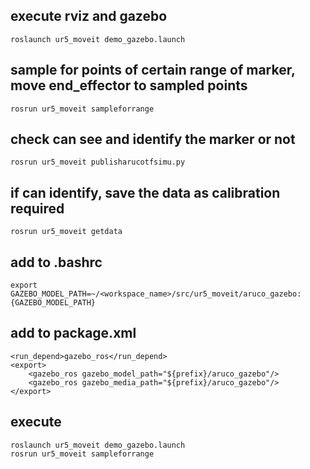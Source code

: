 ## execute rviz and gazebo
```
roslaunch ur5_moveit demo_gazebo.launch
```
## sample for points of certain range of marker, move end_effector to sampled points
```
rosrun ur5_moveit sampleforrange
```
## check can see and identify the marker or not
```
rosrun ur5_moveit publisharucotfsimu.py
```
## if can identify, save the data as calibration required
```
rosrun ur5_moveit getdata
```
## add to .bashrc
```
export GAZEBO_MODEL_PATH=~/<workspace_name>/src/ur5_moveit/aruco_gazebo:{GAZEBO_MODEL_PATH}
```

## add to package.xml
```
<run_depend>gazebo_ros</run_depend> 
<export> 
    <gazebo_ros gazebo_model_path="${prefix}/aruco_gazebo"/> 
    <gazebo_ros gazebo_media_path="${prefix}/aruco_gazebo"/> 
</export>
```
## execute
```
roslaunch ur5_moveit demo_gazebo.launch
rosrun ur5_moveit sampleforrange
```
